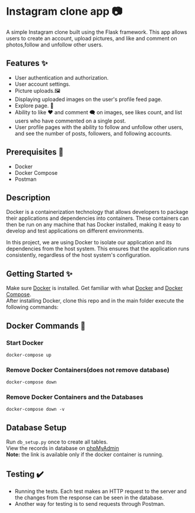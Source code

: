 # Instagram clone app :camera:
A simple Instagram clone built using the Flask framework. This app allows users to create an account, upload pictures, and like and comment on photos,follow and unfollow other users.

## Features :sparkles:
* User authentication and authorization.
* User account settings.
* Picture uploads.:framed_picture:
* Displaying uploaded images on the user's profile feed page.
* Explore page. :compass:
* Ability to like :heart: and comment :left_speech_bubble: on images, see likes count, and list users who have commented on a single post.
* User profile pages with the ability to follow and unfollow other users, and see the number of posts, followers, and following accounts.

## Prerequisites :scroll:
* Docker
* Docker Compose
* Postman 

## Description 
Docker is a containerization technology that allows developers to package their applications and dependencies into containers. These containers can then be run on any machine that has Docker installed, making it easy to develop and test applications on different environments.

In this project, we are using Docker to isolate our application and its dependencies from the host system. This ensures that the application runs consistently, regardless of the host system's configuration.

## Getting Started :sparkles:
Make sure [Docker](https://www.docker.com/products/docker-desktop/) is installed.
Get familiar with what [Docker](https://docs.docker.com/get-started/overview/) and [Docker Compose](https://docs.docker.com/compose/).\
After installing Docker, clone this repo and in the main folder execute the following commands:

## Docker Commands :round_pushpin:

### Start Docker
```
docker-compose up 
```

### Remove Docker Containers(does not remove database)
```
docker-compose down
```

###  Remove Docker Containers and the Databases
```
docker-compose down -v
```

## Database Setup

Run `db_setup.py` once to create all tables.\
View the records in database on [phpMyAdmin](http://localhost:8090/) \
**Note:** the link is available only if the docker container is running.

## Testing :heavy_check_mark:
* Running the tests. Each test makes an HTTP request to the server and the changes from the response can be seen in the database.
* Another way for testing is to send requests through Postman. 

